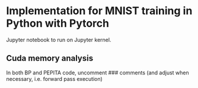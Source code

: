 # Implementation for MNIST training in Python with Pytorch
Jupyter notebook to run on Jupyter kernel. 

## Cuda memory analysis
In both BP and PEPITA code, uncomment ### comments (and adjust when necessary, i.e. forward pass execution)